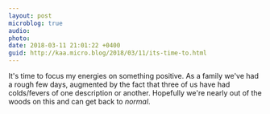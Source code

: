 ```yaml
---
layout: post
microblog: true
audio: 
photo: 
date: 2018-03-11 21:01:22 +0400
guid: http://kaa.micro.blog/2018/03/11/its-time-to.html
---
```

It's time to focus my energies on something positive. As a family we've had a rough few days, augmented by the fact that three of us have had colds/fevers of one description or another. Hopefully we're nearly out of the woods on this and can get back to _normal_.

